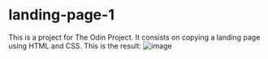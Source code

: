# landing-page-1
This is a project for The Odin Project. It consists on copying a landing page using HTML and CSS.
This is the result:
![image](https://user-images.githubusercontent.com/95070226/147396804-fa9fb396-541e-400c-9b47-39a1f377ec4a.png)
